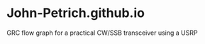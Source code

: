 John-Petrich.github.io
======================

GRC flow graph for a practical CW/SSB transceiver using a USRP


